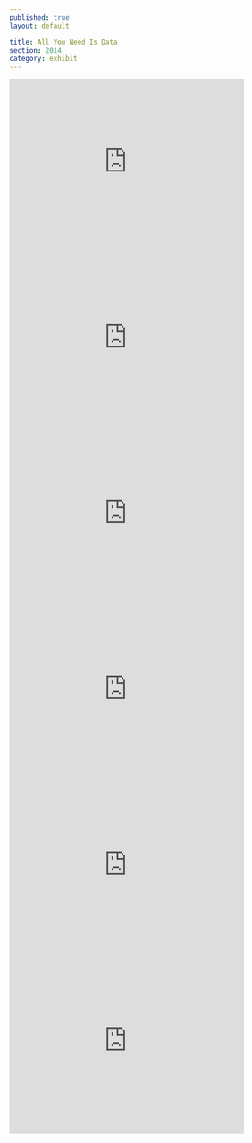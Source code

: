 ```yaml
---
published: true
layout: default

title: All You Need Is Data
section: 2014
category: exhibit
---
```


<iframe width="420" height="315" src="https://www.youtube-nocookie.com/embed/dYcPT-xrLBM?rel=0&amp;showinfo=0&autoplay=1" frameborder="0" allowfullscreen></iframe>  <iframe width="420" height="315" src="https://www.youtube-nocookie.com/embed/AebpSXIMyRI?rel=0&amp;showinfo=0&autoplay=1" frameborder="0" allowfullscreen></iframe>   <iframe width="420" height="315" src="https://www.youtube-nocookie.com/embed/2gweIJ6RtPs?rel=0&amp;showinfo=0&autoplay=1" frameborder="0" allowfullscreen></iframe>
<br>
<iframe width="420" height="315" src="https://www.youtube-nocookie.com/embed/jRX2LGS2E-U?rel=0&amp;showinfo=0&autoplay=1" frameborder="0" allowfullscreen></iframe>   <iframe width="420" height="315" src="https://www.youtube-nocookie.com/embed/2VBrXUS_PJw?rel=0&amp;showinfo=0&autoplay=1" frameborder="0" allowfullscreen></iframe>   <iframe width="420" height="315" src="https://www.youtube-nocookie.com/embed/kFxfYDziMh4?rel=0&amp;showinfo=0&autoplay=1" frameborder="0" allowfullscreen></iframe>
